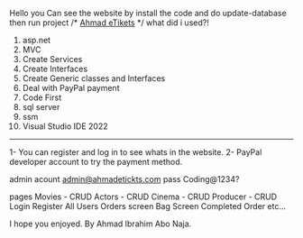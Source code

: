 Hello
you Can see the website by install the code and do update-database then run project
/* <a href="https://ahmadibrahim-etikets.azurewebsites.net/">Ahmad eTikets</a> */
what did i used?!
1. asp.net
2. MVC
3. Create Services
4. Create Interfaces
5. Create Generic classes and Interfaces
6. Deal with PayPal payment
7. Code First
8. sql server
9. ssm 
10. Visual Studio IDE 2022
--------
1- You can register and log in to see whats in the website.
2- PayPal developer account to try the payment method.

admin acount
admin@ahmadetickts.com
pass
Coding@1234?

pages
Movies - CRUD
Actors - CRUD
Cinema - CRUD
Producer - CRUD
Login
Register
All Users
Orders screen
Bag Screen
Completed Order
etc...

I hope you enjoyed.
By Ahmad Ibrahim Abo Naja.
